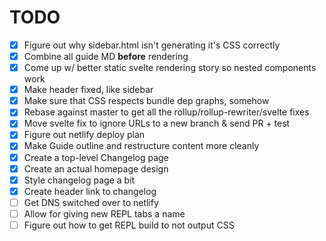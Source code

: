# TODO

- [x] Figure out why sidebar.html isn't generating it's CSS correctly
- [x] Combine all guide MD **before** rendering
- [x] Come up w/ better static svelte rendering story so nested components work
- [x] Make header fixed, like sidebar
- [x] Make sure that CSS respects bundle dep graphs, somehow
- [x] Rebase against master to get all the rollup/rollup-rewriter/svelte fixes
- [x] Move svelte fix to ignore URLs to a new branch & send PR + test
- [x] Figure out netlify deploy plan
- [x] Make Guide outline and restructure content more cleanly
- [x] Create a top-level Changelog page
- [x] Create an actual homepage design
- [x] Style changelog page a bit
- [x] Create header link to changelog
- [ ] Get DNS switched over to netlify
- [ ] Allow for giving new REPL tabs a name
- [ ] Figure out how to get REPL build to not output CSS
